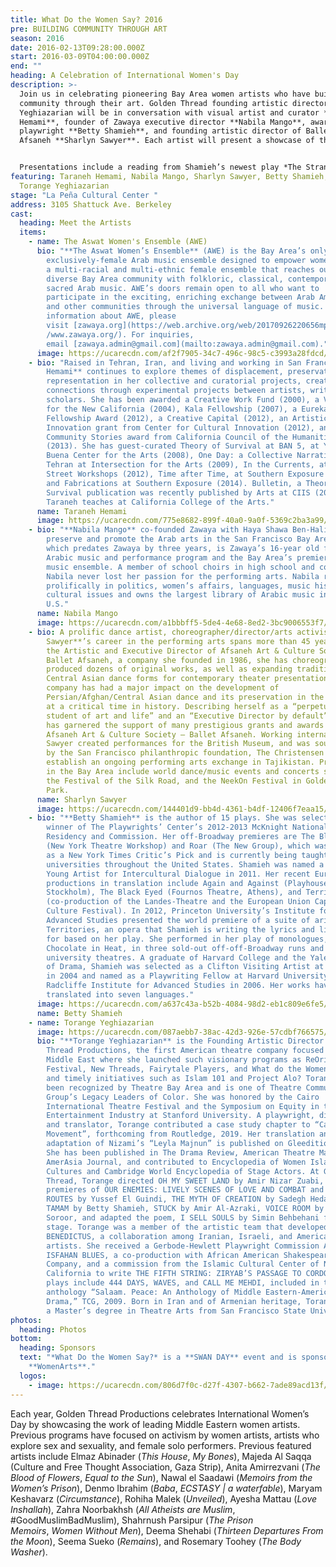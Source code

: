 ```yaml
---
title: What Do the Women Say? 2016
pre: BUILDING COMMUNITY THROUGH ART
season: 2016
date: 2016-02-13T09:28:00.000Z
start: 2016-03-09T04:00:00.000Z
end: ""
heading: A Celebration of International Women's Day
description: >-
  Join us in celebrating pioneering Bay Area women artists who have built
  community through their art. Golden Thread founding artistic director Torange
  Yeghiazarian will be in conversation with visual artist and curator **Taraneh
  Hemami**, founder of Zawaya executive director **Nabila Mango**, award-winning
  playwright **Betty Shamieh**, and founding artistic director of Ballet
  Afsaneh **Sharlyn Sawyer**. Each artist will present a showcase of their work.


  Presentations include a reading from Shamieh’s newest play *The Strangest* by Golden Thread favorite **Nora el Samahy**, and a 30-minute concert by **Aswat Women’s Ensemble** featuring songs from queens of Arabic music Asmahan, Fairouz, Shadia, and Dalida. Timeless classics selected span 1940s to 1980s, and include beloved gems like Sayed Darwish’s “Zuruni” and “El Helwa Di.”
featuring: Taraneh Hemami, Nabila Mango, Sharlyn Sawyer, Betty Shamieh, and
  Torange Yeghiazarian
stage: "La Peña Cultural Center "
address: 3105 Shattuck Ave. Berkeley
cast:
  heading: Meet the Artists
  items:
    - name: The Aswat Women's Ensemble (AWE)
      bio: "**The Aswat Women’s Ensemble** (AWE) is the Bay Area’s only
        exclusively-female Arab music ensemble designed to empower women. AWE is
        a multi-racial and multi-ethnic female ensemble that reaches out to the
        diverse Bay Area community with folkloric, classical, contemporary, and
        sacred Arab music. AWE’s doors remain open to all who want to
        participate in the exciting, enriching exchange between Arab Americans
        and other communities through the universal language of music. For more
        information about AWE, please
        visit [zawaya.org](https://web.archive.org/web/20170926220656mp_/http:/\
        /www.zawaya.org/). For inquiries,
        email [zawaya.admin@gmail.com](mailto:zawaya.admin@gmail.com)."
      image: https://ucarecdn.com/af2f7905-34c7-496c-98c5-c3993a28fdcd/
    - bio: "Raised in Tehran, Iran, and living and working in San Francisco, **Taraneh
        Hemami** continues to explore themes of displacement, preservation and
        representation in her collective and curatorial projects, creating
        connections through experimental projects between artists, writers and
        scholars. She has been awarded a Creative Work Fund (2000), a Visions
        for the New California (2004), Kala Fellowship (2007), a Eureka
        Fellowship Award (2012), a Creative Capital (2012), an Artistic
        Innovation grant from Center for Cultural Innovation (2012), and a
        Community Stories award from California Council of the Humanities
        (2013). She has guest-curated Theory of Survival at BAN 5, at Yerba
        Buena Center for the Arts (2008), One Day: a Collective Narrative of
        Tehran at Intersection for the Arts (2009), In the Currents, at Kearny
        Street Workshops (2012), Time after Time, at Southern Exposure (2010),
        and Fabrications at Southern Exposure (2014). Bulletin, a Theory of
        Survival publication was recently published by Arts at CIIS (2015).
        Taraneh teaches at California College of the Arts."
      name: Taraneh Hemami
      image: https://ucarecdn.com/775e8682-899f-40a0-9a0f-5369c2ba3a99/
    - bio: "**Nabila Mango** co-founded Zawaya with Haya Shawa Ben-Halim in 2003 to
        preserve and promote the Arab arts in the San Francisco Bay Area. Aswat,
        which predates Zawaya by three years, is Zawaya’s 16-year old flagship
        Arabic music and performance program and the Bay Area’s premiere Arabic
        music ensemble. A member of school choirs in high school and college,
        Nabila never lost her passion for the performing arts. Nabila reads
        prolifically in politics, women’s affairs, languages, music history, and
        cultural issues and owns the largest library of Arabic music in the
        U.S."
      name: Nabila Mango
      image: https://ucarecdn.com/a1bbbff5-5de4-4e68-8ed2-3bc9006553f7/
    - bio: A prolific dance artist, choreographer/director/arts activist **Sharlyn
        Sawyer**’s career in the performing arts spans more than 45 years. As
        the Artistic and Executive Director of Afsaneh Art & Culture Society –
        Ballet Afsaneh, a company she founded in 1986, she has choreographed and
        produced dozens of original works, as well as expanding traditional
        Central Asian dance forms for contemporary theater presentations. Her
        company has had a major impact on the development of
        Persian/Afghan/Central Asian dance and its preservation in the diaspora
        at a critical time in history. Describing herself as a “perpetual
        student of art and life” and an “Executive Director by default”, Sawyer
        has garnered the support of many prestigious grants and awards for the
        Afsaneh Art & Culture Society – Ballet Afsaneh. Working internationally,
        Sawyer created performances for the British Museum, and was sought out
        by the San Francisco philanthropic foundation, The Christensen Fund, to
        establish an ongoing performing arts exchange in Tajikistan. Productions
        in the Bay Area include world dance/music events and concerts such as
        the Festival of the Silk Road, and the NeekOn Festival in Golden Gate
        Park.
      name: Sharlyn Sawyer
      image: https://ucarecdn.com/144401d9-bb4d-4361-b4df-12406f7eaa15/
    - bio: "**Betty Shamieh** is the author of 15 plays. She was selected as the
        winner of The Playwrights’ Center’s 2012-2013 McKnight National
        Residency and Commission. Her off-Broadway premieres are The Black Eyed
        (New York Theatre Workshop) and Roar (The New Group), which was selected
        as a New York Times Critic’s Pick and is currently being taught at
        universities throughout the United States. Shamieh was named a UNESCO
        Young Artist for Intercultural Dialogue in 2011. Her recent European
        productions in translation include Again and Against (Playhouse Theater,
        Stockholm), The Black Eyed (Fournos Theatre, Athens), and Territories
        (co-production of the Landes-Theatre and the European Union Capital of
        Culture Festival). In 2012, Princeton University’s Institute for
        Advanced Studies presented the world premiere of a suite of arias from
        Territories, an opera that Shamieh is writing the lyrics and libretto
        for based on her play. She performed in her play of monologues,
        Chocolate in Heat, in three sold-out off-off-Broadway runs and over 20
        university theatres. A graduate of Harvard College and the Yale School
        of Drama, Shamieh was selected as a Clifton Visiting Artist at Harvard
        in 2004 and named as a Playwriting Fellow at Harvard University’s
        Radcliffe Institute for Advanced Studies in 2006. Her works have been
        translated into seven languages."
      image: https://ucarecdn.com/a637c43a-b52b-4084-98d2-eb1c809e6fe5/
      name: Betty Shamieh
    - name: Torange Yeghiazarian
      image: https://ucarecdn.com/087aebb7-38ac-42d3-926e-57cdbf766575/
      bio: "**Torange Yeghiazarian** is the Founding Artistic Director of Golden
        Thread Productions, the first American theatre company focused on the
        Middle East where she launched such visionary programs as ReOrient
        Festival, New Threads, Fairytale Players, and What do the Women Say?,
        and timely initiatives such as Islam 101 and Project Alo? Torange has
        been recognized by Theatre Bay Area and is one of Theatre Communication
        Group’s Legacy Leaders of Color. She was honored by the Cairo
        International Theatre Festival and the Symposium on Equity in the
        Entertainment Industry at Stanford University. A playwright, director,
        and translator, Torange contributed a case study chapter to “Casting a
        Movement”, forthcoming from Routledge, 2019. Her translation and stage
        adaptation of Nizami’s “Leyla Majnun” is published on Gleeditions.com.
        She has been published in The Drama Review, American Theatre Magazine,
        AmerAsia Journal, and contributed to Encyclopedia of Women Islamic
        Cultures and Cambridge World Encyclopedia of Stage Actors. At Golden
        Thread, Torange directed OH MY SWEET LAND by Amir Nizar Zuabi, and the
        premieres of OUR ENEMIES: LIVELY SCENES OF LOVE AND COMBAT and SCENIC
        ROUTES by Yussef El Guindi, THE MYTH OF CREATION by Sadegh Hedayat,
        TAMAM by Betty Shamieh, STUCK by Amir Al-Azraki, VOICE ROOM by Reza
        Soroor, and adapted the poem, I SELL SOULS by Simin Behbehani for the
        stage. Torange was a member of the artistic team that developed
        BENEDICTUS, a collaboration among Iranian, Israeli, and American
        artists. She received a Gerbode-Hewlett Playwright Commission Award for
        ISFAHAN BLUES, a co-production with African American Shakespeare
        Company, and a commission from the Islamic Cultural Center of Northern
        California to write THE FIFTH STRING: ZIRYAB’S PASSAGE TO CORDOBA. Other
        plays include 444 DAYS, WAVES, and CALL ME MEHDI, included in the
        anthology “Salaam. Peace: An Anthology of Middle Eastern-American
        Drama,” TCG, 2009. Born in Iran and of Armenian heritage, Torange holds
        a Master’s degree in Theatre Arts from San Francisco State University."
photos:
  heading: Photos
bottom:
  heading: Sponsors
  text: "*What Do the Women Say?* is a **SWAN DAY** event and is sponsored by
    **WomenArts**."
  logos:
    - image: https://ucarecdn.com/806d7f0c-d27f-4307-b662-7ade89acd13f/
---
```

Each year, Golden Thread Productions celebrates International Women’s Day by showcasing the work of leading Middle Eastern women artists. Previous programs have focused on activism by women artists, artists who explore sex and sexuality, and female solo performers. Previous featured artists include Elmaz Abinader (*This House*, *My Bones*), Majeda Al Saqqa (Culture and Free Thought Association, Gaza Strip), Anita Amirrezvani (*The Blood of Flowers*, *Equal to the Sun*), Nawal el Saadawi (*Memoirs from the Women’s Prison*), Denmo Ibrahim (*Baba*, *ECSTASY | a waterfable*), Maryam Keshavarz (*Circumstance*), Rohiha Malek (*Unveiled*), Ayesha Mattau (*Love Inshallah*), Zahra Noorbakhsh (*All Atheists are Muslim*, #GoodMuslimBadMuslim), Shahrnush Parsipur (*The Prison Memoirs*, *Women Without Men*), Deema Shehabi (*Thirteen Departures From the Moon*), Seema Sueko (*Remains*), and Rosemary Toohey (*The Body Washer*).